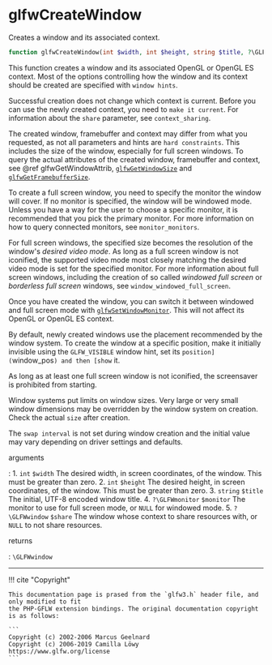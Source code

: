 # glfwCreateWindow
Creates a window and its associated context.

```php
function glfwCreateWindow(int $width, int $height, string $title, ?\GLFWmonitor $monitor = \NULL, ?\GLFWwindow $share = \NULL) : \GLFWwindow
```

This function creates a window and its associated OpenGL or OpenGL ES
context. Most of the options controlling how the window and its context
should be created are specified with `window hints`.

Successful creation does not change which context is current. Before you
can use the newly created context, you need to
`make it current`. For information about the `share`
parameter, see `context_sharing`.

The created window, framebuffer and context may differ from what you
requested, as not all parameters and hints are
`hard constraints`. This includes the size of the
window, especially for full screen windows. To query the actual attributes
of the created window, framebuffer and context, see @ref
glfwGetWindowAttrib, [`glfwGetWindowSize`](/API/GLFW/glfwGetWindowSize.html)
and [`glfwGetFramebufferSize`](/API/GLFW/glfwGetFramebufferSize.html).

To create a full screen window, you need to specify the monitor the window
will cover. If no monitor is specified, the window will be windowed mode.
Unless you have a way for the user to choose a specific monitor, it is
recommended that you pick the primary monitor. For more information on how
to query connected monitors, see `monitor_monitors`.

For full screen windows, the specified size becomes the resolution of the
window's _desired video mode_. As long as a full screen window is not
iconified, the supported video mode most closely matching the desired video
mode is set for the specified monitor. For more information about full
screen windows, including the creation of so called _windowed full screen_
or _borderless full screen_ windows, see `window_windowed_full_screen`.

Once you have created the window, you can switch it between windowed and
full screen mode with
[`glfwSetWindowMonitor`](/API/GLFW/glfwSetWindowMonitor.html). This will not
affect its
OpenGL or OpenGL ES context.

By default, newly created windows use the placement recommended by the
window system. To create the window at a specific position, make it
initially invisible using the `GLFW_VISIBLE` window
hint, set its `position](`window_pos`) and then [show`
it.

As long as at least one full screen window is not iconified, the screensaver
is prohibited from starting.

Window systems put limits on window sizes. Very large or very small window
dimensions may be overridden by the window system on creation. Check the
actual `size` after creation.

The `swap interval` is not set during window creation and
the initial value may vary depending on driver settings and defaults.

arguments

:    1. `int` `$width` The desired width, in screen coordinates, of the window.
    This must be greater than zero.
    2. `int` `$height` The desired height, in screen coordinates, of the window.
    This must be greater than zero.
    3. `string` `$title` The initial, UTF-8 encoded window title.
    4. `?\GLFWmonitor` `$monitor` The monitor to use for full screen mode, or
    `NULL` for
    windowed mode.
    5. `?\GLFWwindow` `$share` The window whose context to share resources with,
    or `NULL`
    to not share resources.

returns

:    `\GLFWwindow` 

---
     

!!! cite "Copyright"

    This documentation page is prased from the `glfw3.h` header file, and only modified to fit 
    the PHP-GFLW extension bindings. The original documentation copyright is as follows:

    ```
    Copyright (c) 2002-2006 Marcus Geelnard
    Copyright (c) 2006-2019 Camilla Löwy
    https://www.glfw.org/license
    ```